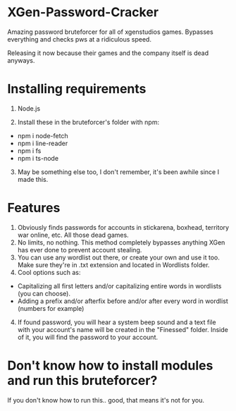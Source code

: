 # XGen-Password-Cracker
Amazing password bruteforcer for all of xgenstudios games. Bypasses everything and checks pws at a ridiculous speed.

Releasing it now because their games and the company itself is dead anyways.

# Installing requirements

1. Node.js

2. Install these in the bruteforcer's folder with npm:

- npm i node-fetch
- npm i line-reader
- npm i fs
- npm i ts-node

3. May be something else too, I don't remember, it's been awhile since I made this.

# Features

1. Obviously finds passwords for accounts in stickarena, boxhead, territory war online, etc. All those dead games.
2. No limits, no nothing. This method completely bypasses anything XGen has ever done to prevent account stealing.
3. You can use any wordlist out there, or create your own and use it too. Make sure they're in .txt extension and located in Wordlists folder.
4. Cool options such as:

- Capitalizing all first letters and/or capitalizing entire words in wordlists (you can choose).
- Adding a prefix and/or afterfix before and/or after every word in wordlist (numbers for example)

4. If found password, you will hear a system beep sound and a text file with your account's name will be created in the "Finessed" folder. Inside of it, you will find the password to your account.

# Don't know how to install modules and run this bruteforcer?

If you don't know how to run this.. good, that means it's not for you.
